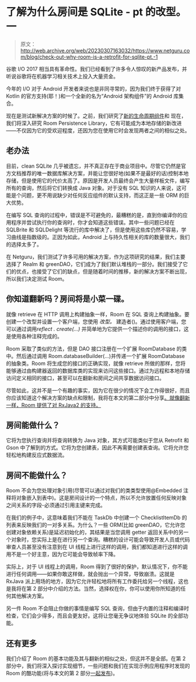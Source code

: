 # 了解为什么房间是 SQLite - pt 的改型。一

> 原文：<http://web.archive.org/web/20230307163032/https://www.netguru.com/blog/check-out-why-room-is-a-retrofit-for-sqlite-pt.-1>

 谷歌 I/O 2017 相当具有革命性。我们已经看到了许多令人惊叹的新产品发布，并听说谷歌将在机器学习相关技术上投入大量资金。

今年的 I/O 对于 Android 开发者来说也是非同寻常的，因为我们终于获得了对 Kotlin 的官方支持(耶！)和一个全新的名为“Android 架构组件”的 Android 库集合。

现在是测试新解决方案的时候了。之前，我们研究了[新的生命周期组件](/web/20220925022810/https://www.netguru.com/blog/android-components-comparison-mvvm-vs-mvp)和 现在，我们将深入研究 Room Persistence Library，它有可能成为本地存储的新改进——不仅因为它的受欢迎程度，还因为您在使用它时会发现两者之间的相似之处。

## 老办法

目前，clean SQLite 几乎被遗忘，并不真正存在于商业项目中。尽管它仍然是官方文档推荐的唯一数据库解决方案，并能让您很好地(如果不是最好的话)控制本地存储，但是使用它的代价太高了。原因是开发人员最终会产生大量样板文件，编写所有的查询，然后将它们转换成 Java 对象。对于没有 SQL 知识的人来说，这可能是个问题，更不用说缺少对任何反应组件的默认支持，而这正是一些 ORM 的巨大优势。

在编写 SQL 查询的过程中，错误是不可避免的，最糟糕的是，直到你编译你的应用程序并尝试执行你的查询时，你才会知道这些错误。其中一些问题已经在 SQLBrite 和 SQLDelight 等流行的库中解决了，但是使用这些库仍然不容易，学习曲线是指数级的。正因为如此，Android 上与持久性相关的库的数量很大，我们的选择太多了。

在 Netguru，我们测试了许多可用的解决方案，作为这项研究的结果，我们主要选择了 Realm 和 greenDAO，它们成为了我们默认堆栈的一部分。我们接受了它们的优点，也接受了它们的缺点，但是随着时间的推移，新的解决方案不断出现，所以我们决定测试 Room。

## 你知道翻新吗？房间将是小菜一碟。

就像 retrieve 在 HTTP 调用上构建抽象一样，Room 在 SQL 查询上构建抽象。要创建一个改型并设置一个客户端，您使用 *改型。* 建造者()。通过使用客户端，您可以通过调用*reflect . create(...)* 并简单地为它提供一个描述你的调用的接口，这是使用各种注释完成的。

Room 采取了类似的方法，但是 DAO 接口注册在一个扩展 RoomDatabase 的类中。然后通过调用 Room.databaseBuilder(...)并传递一个扩展 RoomDatabase 的抽象类。Room 将生成您的接口的正确实现，就像 retrieve 所做的那样，您将能够通过由构建器返回的数据库类的实现来访问这些接口。通过为远程和本地存储访问定义相同的接口，甚至可以在翻新和房间之间共享数据访问接口。

尽管如此，这并不是一个有趣的事实，因为它在很少的情况下会工作得很好，而且你应该知道这个解决方案的缺点和限制，我将在本文的第二部分中分享[。就像翻新一样，Room 提供了对 RxJava2 的支持。](/web/20220925022810/https://www.netguru.com/blog/check-out-why-room-is-a-retrofit-for-sqlite-pt.-2)

## 房间能做什么？

它将为您执行查询并将查询转换为 Java 对象，其方式可能类似于您从 Retrofit 和 Gson 中了解到的方式。它将为您创建表，因此不再需要创建表查询。它将允许您轻松地构建反应式数据流。

## 房间不能做什么？

Room 不会为您处理对象引用(尽管可以通过对我们的类类型使用@Embedded 注释将对象嵌入到表中)。这是房间设计的一个特点，所以不允许放置任何反映对象之间关系的字段-必须通过引用主键来完成。

在我们的例子中，这意味着我们不能在 TaskDb 中创建一个 ChecklistItemDb 的列表来反映我们的一对多关系。为什么？一些 ORM(比如 greenDAO，它允许您创建对象依赖关系)是延迟初始化的，其结果是当您调用 getter 返回关系中的另一个对象时，您实际上是在进行另一个查询。糟糕的设计可能会导致开发人员或代码审查人员甚至没有注意到在 UI 线程上进行这样的调用，我们都知道进行这样的调用不是一个好主意，因为它可能会导致帧率下降。

实际上，对于 UI 线程上的调用，Room 得到了很好的保护，默认情况下，你不能进行任何调用——如果你敢这样做，就会抛出一个异常，导致崩溃。这就是 RxJava 派上用场的地方，因为它允许轻松地将所有工作委托给另一个线程，这也是我将在第 2 部分中介绍的方法。当然，选择权在你，你可以使用你所知道的任何其他解决方案。

另一件 Room 不会阻止你做的事情是编写 SQL 查询，但由于内置的注释和编译时检查，它们会少得多，而且会更友好。这将让您毫无争议地体验 SQLite 的全部功能。

## 还有更多

我们介绍了 Room 的基本功能及其与翻新的相似之处，但这并不是全部。在第 2 部分中，我们将深入探讨实现细节，一些问题和我们在实现示例应用程序时发现的 Room 的酷功能(将与本文的第 2 部分[一起发布](/web/20220925022810/https://www.netguru.com/blog/check-out-why-room-is-a-retrofit-for-sqlite-pt.-2))。